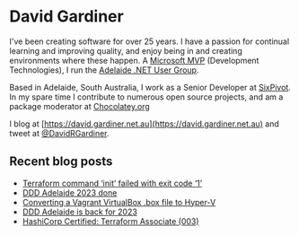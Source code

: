 # David Gardiner

I've been creating software for over 25 years. I have a passion for continual learning and improving quality, and enjoy being in and creating environments where these happen. A [Microsoft MVP](https://mvp.microsoft.com/en-us/PublicProfile/5001655) (Development Technologies), I run the [Adelaide .NET User Group](https://www.adnug.net).

Based in Adelaide, South Australia, I work as a Senior Developer at [SixPivot](https://www.sixpivot.com.au). In my spare time I contribute to numerous open source projects, and am a package moderator at [Chocolatey.org](https://chocolatey.org)

I blog at [https://david.gardiner.net.au](https://david.gardiner.net.au) and tweet at [@DavidRGardiner](https://twitter.com/DavidRGardiner).

## Recent blog posts

<!--START_SECTION:posts-->
* [Terraform command ‘init’ failed with exit code ‘1’](https:&#x2F;&#x2F;david.gardiner.net.au&#x2F;2023&#x2F;11&#x2F;terraform-init-error.html)
* [DDD Adelaide 2023 done](https:&#x2F;&#x2F;david.gardiner.net.au&#x2F;2023&#x2F;11&#x2F;ddd-adelaide-2023-done.html)
* [Converting a Vagrant VirtualBox .box file to Hyper-V](https:&#x2F;&#x2F;david.gardiner.net.au&#x2F;2023&#x2F;10&#x2F;vagrant-virtualbox-hyperv.html)
* [DDD Adelaide is back for 2023](https:&#x2F;&#x2F;david.gardiner.net.au&#x2F;2023&#x2F;08&#x2F;ddd-adelaide-2023.html)
* [HashiCorp Certified: Terraform Associate (003)](https:&#x2F;&#x2F;david.gardiner.net.au&#x2F;2023&#x2F;07&#x2F;passed-terraform-associate.html)
<!--END_SECTION:posts-->
